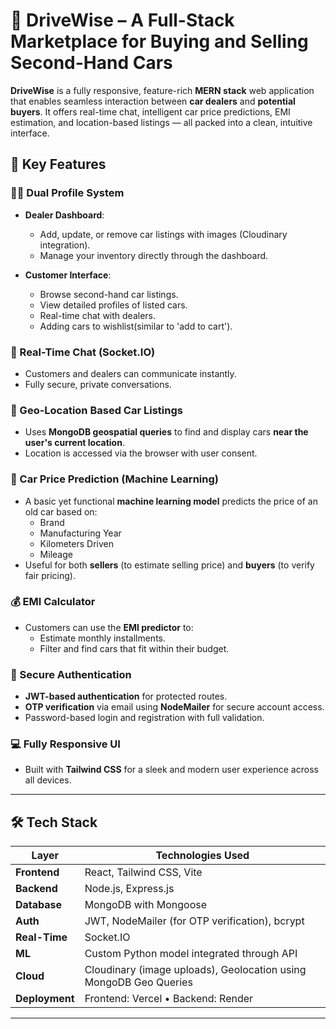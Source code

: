 # 🚗 DriveWise – A Full-Stack Marketplace for Buying and Selling Second-Hand Cars

**DriveWise** is a fully responsive, feature-rich **MERN stack** web application that enables seamless interaction between **car dealers** and **potential buyers**. It offers real-time chat, intelligent car price predictions, EMI estimation, and location-based listings — all packed into a clean, intuitive interface.

## 🔑 Key Features

### 🧑‍💼 Dual Profile System
- **Dealer Dashboard**:  
  - Add, update, or remove car listings with images (Cloudinary integration).
  - Manage your inventory directly through the dashboard.

- **Customer Interface**:  
  - Browse second-hand car listings.
  - View detailed profiles of listed cars.
  - Real-time chat with dealers.
  - Adding cars to wishlist(similar to 'add to cart').

### 💬 Real-Time Chat (Socket.IO)
- Customers and dealers can communicate instantly.
- Fully secure, private conversations.

### 📍 Geo-Location Based Car Listings
- Uses **MongoDB geospatial queries** to find and display cars **near the user's current location**.
- Location is accessed via the browser with user consent.

### 🧠 Car Price Prediction (Machine Learning)
- A basic yet functional **machine learning model** predicts the price of an old car based on:
  - Brand
  - Manufacturing Year
  - Kilometers Driven
  - Mileage
- Useful for both **sellers** (to estimate selling price) and **buyers** (to verify fair pricing).

### 💰 EMI Calculator
- Customers can use the **EMI predictor** to:
  - Estimate monthly installments.
  - Filter and find cars that fit within their budget.

### 🔐 Secure Authentication
- **JWT-based authentication** for protected routes.
- **OTP verification** via email using **NodeMailer** for secure account access.
- Password-based login and registration with full validation.

### 💻 Fully Responsive UI
- Built with **Tailwind CSS** for a sleek and modern user experience across all devices.

---

## 🛠️ Tech Stack

| Layer        | Technologies Used                                                  |
|--------------|--------------------------------------------------------------------|
| **Frontend** | React, Tailwind CSS, Vite                                          |
| **Backend**  | Node.js, Express.js                                                |
| **Database** | MongoDB with Mongoose                                              |
| **Auth**     | JWT, NodeMailer (for OTP verification), bcrypt                     |
| **Real-Time**| Socket.IO                                                          |
| **ML**       | Custom Python model integrated through API                         |
| **Cloud**    | Cloudinary (image uploads), Geolocation using MongoDB Geo Queries  |
| **Deployment** | Frontend: Vercel • Backend: Render                               |

---
